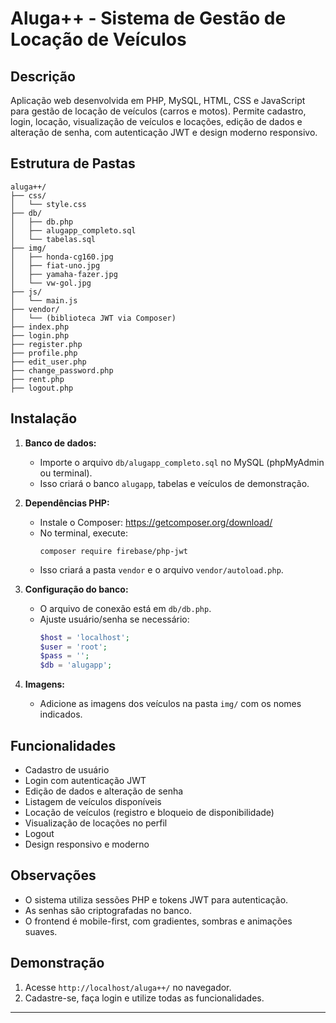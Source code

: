 # Aluga++ - Sistema de Gestão de Locação de Veículos

## Descrição
Aplicação web desenvolvida em PHP, MySQL, HTML, CSS e JavaScript para gestão de locação de veículos (carros e motos). Permite cadastro, login, locação, visualização de veículos e locações, edição de dados e alteração de senha, com autenticação JWT e design moderno responsivo.

## Estrutura de Pastas
```
aluga++/
├── css/
│   └── style.css
├── db/
│   ├── db.php
│   ├── alugapp_completo.sql
│   └── tabelas.sql
├── img/
│   ├── honda-cg160.jpg
│   ├── fiat-uno.jpg
│   ├── yamaha-fazer.jpg
│   └── vw-gol.jpg
├── js/
│   └── main.js
├── vendor/
│   └── (biblioteca JWT via Composer)
├── index.php
├── login.php
├── register.php
├── profile.php
├── edit_user.php
├── change_password.php
├── rent.php
├── logout.php
```

## Instalação
1. **Banco de dados:**
   - Importe o arquivo `db/alugapp_completo.sql` no MySQL (phpMyAdmin ou terminal).
   - Isso criará o banco `alugapp`, tabelas e veículos de demonstração.

2. **Dependências PHP:**
   - Instale o Composer: https://getcomposer.org/download/
   - No terminal, execute:
     ```
     composer require firebase/php-jwt
     ```
   - Isso criará a pasta `vendor` e o arquivo `vendor/autoload.php`.

3. **Configuração do banco:**
   - O arquivo de conexão está em `db/db.php`.
   - Ajuste usuário/senha se necessário:
     ```php
     $host = 'localhost';
     $user = 'root';
     $pass = '';
     $db = 'alugapp';
     ```

4. **Imagens:**
   - Adicione as imagens dos veículos na pasta `img/` com os nomes indicados.

## Funcionalidades
- Cadastro de usuário
- Login com autenticação JWT
- Edição de dados e alteração de senha
- Listagem de veículos disponíveis
- Locação de veículos (registro e bloqueio de disponibilidade)
- Visualização de locações no perfil
- Logout
- Design responsivo e moderno

## Observações
- O sistema utiliza sessões PHP e tokens JWT para autenticação.
- As senhas são criptografadas no banco.
- O frontend é mobile-first, com gradientes, sombras e animações suaves.

## Demonstração
1. Acesse `http://localhost/aluga++/` no navegador.
2. Cadastre-se, faça login e utilize todas as funcionalidades.

---

